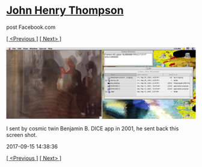 # [John Henry Thompson](../README.md)
post Facebook.com

[[ <Previous ]](2017-09-15-1.md) [[ Next> ]](2017-09-15-3.md)

[![](../media/2017-09-15/Timeline-Photos-I-sent-by-cosmic-twin-Benjamin-B-DICE-app-in-200.jpg)](../README.md)

I sent by cosmic twin Benjamin B. DICE app in 2001, he sent back this screen shot.

2017-09-15 14:38:36

[[ <Previous ]](2017-09-15-1.md) [[ Next> ]](2017-09-15-3.md)